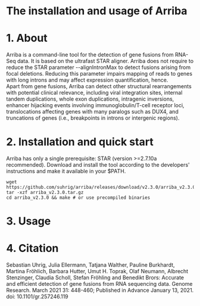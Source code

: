 # The installation and usage of Arriba
# 1. About
Arriba is a command-line tool for the detection of gene fusions from RNA-Seq data. It is based on the ultrafast STAR aligner. Arriba does not require to reduce the STAR parameter --alignIntronMax to detect fusions arising from focal deletions. Reducing this parameter impairs mapping of reads to genes with long introns and may affect expression quantification, hence.  
Apart from gene fusions, Arriba can detect other structural rearrangements with potential clinical relevance, including viral integration sites, internal tandem duplications, whole exon duplications, intragenic inversions, enhancer hijacking events involving immunoglobulin/T-cell receptor loci, translocations affecting genes with many paralogs such as DUX4, and truncations of genes (i.e., breakpoints in introns or intergenic regions).  

# 2. Installation and quick start
Arriba has only a single prerequisite: STAR (version >=2.7.10a recommended). Download and install the tool according to the developers' instructions and make it available in your $PATH.  
```
wget https://github.com/suhrig/arriba/releases/download/v2.3.0/arriba_v2.3.0.tar.gz
tar -xzf arriba_v2.3.0.tar.gz
cd arriba_v2.3.0 && make # or use precompiled binaries
```
# 3. Usage

# 4. Citation
Sebastian Uhrig, Julia Ellermann, Tatjana Walther, Pauline Burkhardt, Martina Fröhlich, Barbara Hutter, Umut H. Toprak, Olaf Neumann, Albrecht Stenzinger, Claudia Scholl, Stefan Fröhling and Benedikt Brors: Accurate and efficient detection of gene fusions from RNA sequencing data. Genome Research. March 2021 31: 448-460; Published in Advance January 13, 2021. doi: 10.1101/gr.257246.119

